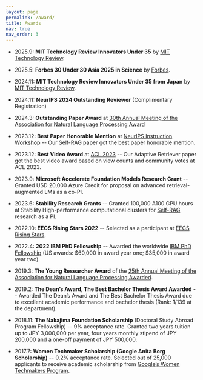 ```yaml
---
layout: page
permalink: /award/
title: Awards
nav: true
nav_order: 3
---
```

- 2025.9: **MIT Technology Review Innovators Under 35** by [MIT Technology Review](https://www.technologyreview.com/innovator/akari-asai/). 

- 2025.5: **Forbes 30 Under 30 Asia 2025 in Science** by [Forbes](https://www.forbes.com/30-under-30/2025/asia/healthcare-science).

- 2024.11: **MIT Technology Review Innovators Under 35 from Japan** by [MIT Technology Review](https://www.technologyreview.jp/l/innovators_jp/348573/akari-asai/).

- 2024.11: **NeurIPS 2024 Outstanding Reviewer** (Complimentary Registration)

- 2024.3: **Outstanding Paper Award** at [30th Annual Meeting of the Association for Natural Language Processing Award](https://www.anlp.jp/nlp2024/award.html)

- 2023.12: **Best Paper Honorable Mention** at [NeurIPS Instruction Workshop](https://an-instructive-workshop.github.io/) -- Our Self-RAG paper got the best paper honorable mention.

- 2023.12: **Best Video Award** at [ACL 2023](https://2023.aclweb.org/) -- Our Adaptive Retriever paper got the best video award based on view counts and community votes at ACL 2023.

- 2023.9: **Microsoft Accelerate Foundation Models Research Grant** -- Granted USD 20,000 Azure Credit for proposal on advanced retrieval-augmented LMs as a co-PI.

- 2023.6: **Stability Research Grants** -- Granted 100,000 A100 GPU hours at Stability High-performance computational clusters for [Self-RAG](https://arxiv.org/abs/2310.11511) research as a PI.

- 2022.10: **EECS Rising Stars 2022** -- Selected as a participant at [EECS Rising Stars](https://risingstars.utexas.edu/).

- 2022.4: **2022 IBM PhD Fellowship** -- Awarded the worldwide [IBM PhD Fellowship](https://research.ibm.com/university/awards/fellowships.html) (US awards: $60,000 in award year one; $35,000 in award year two).

- 2019.3: **The Young Researcher Award** of the [25th Annual Meeting of the Association for Natural Language Processing Awarded](https://www.anlp.jp/nlp2019/).

- 2019.2: **The Dean’s Award, The Best Bachelor Thesis Award Awarded** -- Awarded The Dean’s Award and The Best Bachelor Thesis Award due to excellent academic performance and bachelor thesis (Rank: 1/139 at the department).

- 2018.11: **The Nakajima Foundation Scholarship** (Doctoral Study Abroad Program Fellowship) -- 9% acceptance rate. Granted two years tuition up to JPY 3,000,000 per year, four years monthly stipend of JPY 200,000 and a one-off payment of JPY 500,000.

- 2017.7: **Women Techmaker Scholarship (Google Anita Borg Scholarship)** -- 0.2% acceptance rate. Selected out of 25,000 applicants to receive academic scholarship from [Google’s Women Techmakers Program](https://blog.google/around-the-globe/google-asia/celebrating-next-generation-women-technologists-asia-pacific/).

